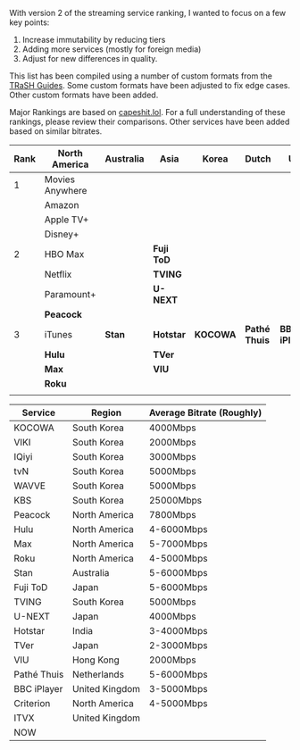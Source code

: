 With version 2 of the streaming service ranking, I wanted to focus on a few key points:

1. Increase immutability by reducing tiers
2. Adding more services (mostly for foreign media)
3. Adjust for new differences in quality.

This list has been compiled using a number of custom formats from the [TRaSH Guides](https://trash-guides.info/). Some custom formats have been adjusted to fix edge cases. Other custom formats have been added. 

Major Rankings are based on [capeshit.lol](https://capeshit.lol/). For a full understanding of these rankings, please review their comparisons. Other services have been added based on similar bitrates. 



| Rank | North America   | Australia | Asia         | Korea      | Dutch           | UK              |
| ---- | --------------- | --------- | ------------ | ---------- | --------------- | --------------- |
| 1    | Movies Anywhere |           |              |            |                 |                 |
|      | Amazon          |           |              |            |                 |                 |
|      | Apple TV+       |           |              |            |                 |                 |
|      | Disney+         |           |              |            |                 |                 |
| 2    | HBO Max         |           | **Fuji ToD** |            |                 |                 |
|      | Netflix         |           | **TVING**    |            |                 |                 |
|      | Paramount+      |           | **U-NEXT**   |            |                 |                 |
|      | **Peacock**     |           |              |            |                 |                 |
| 3    | iTunes          | **Stan**  | **Hotstar**  | **KOCOWA** | **Pathé Thuis** | **BBC iPlayer** |
|      | **Hulu**        |           | **TVer**     |            |                 |                 |
|      | **Max**         |           | **VIU**      |            |                 |                 |
|      | **Roku**        |           |              |            |                 |                 |
|      |                 |           |              |            |                 |                 |


| Service     | Region         | Average Bitrate (Roughly) |
| ----------- | -------------- | ------------------------- |
| KOCOWA      | South Korea    | 4000Mbps                  |
| VIKI        | South Korea    | 2000Mbps                  |
| IQiyi       | South Korea    | 3000Mbps                  |
| tvN         | South Korea    | 5000Mbps                  |
| WAVVE       | South Korea    | 5000Mbps                  |
| KBS         | South Korea    | 25000Mbps                 |
| Peacock     | North America  | 7800Mbps                  |
| Hulu        | North America  | 4-6000Mbps                |
| Max         | North America  | 5-7000Mbps                |
| Roku        | North America  | 4-5000Mbps                |
| Stan        | Australia      | 5-6000Mbps                |
| Fuji ToD    | Japan          | 5-6000Mbps                |
| TVING       | South Korea    | 5000Mbps                  |
| U-NEXT      | Japan          | 4000Mbps                  |
| Hotstar     | India          | 3-4000Mbps                |
| TVer        | Japan          | 2-3000Mbps                |
| VIU         | Hong Kong      | 2000Mbps                  |
| Pathé Thuis | Netherlands    | 5-6000Mbps                |
| BBC iPlayer | United Kingdom | 3-5000Mbps                |
| Criterion   | North America  | 4-5000Mbps                |
| ITVX        | United Kingdom |                           |
| NOW         |                |                           |






